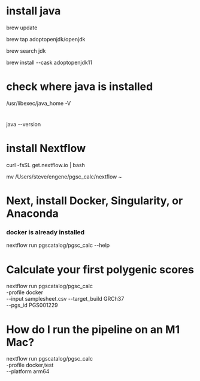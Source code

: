 # install java
brew update

brew tap adoptopenjdk/openjdk

brew search jdk

brew install --cask adoptopenjdk11

# check where java is installed
/usr/libexec/java_home -V

#
java --version

# install Nextflow
curl -fsSL get.nextflow.io | bash

mv /Users/steve/engene/pgsc_calc/nextflow ~

# Next, install Docker, Singularity, or Anaconda
### docker is already installed
nextflow run pgscatalog/pgsc_calc --help


# Calculate your first polygenic scores
nextflow run pgscatalog/pgsc_calc \
    -profile docker \
    --input samplesheet.csv --target_build GRCh37 \
    --pgs_id PGS001229

# How do I run the pipeline on an M1 Mac?

nextflow run pgscatalog/pgsc_calc \
    -profile docker,test \
    --platform arm64
